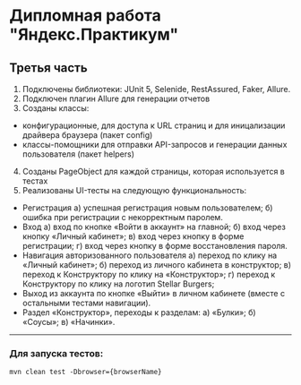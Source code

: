 # Дипломная работа "Яндекс.Практикум"
## Третья часть

1. Подключены библиотеки: JUnit 5, Selenide, RestAssured, Faker, Allure.
2. Подключен плагин Allure для генерации отчетов
3. Созданы классы: 
- конфигурационные, для доступа к URL страниц и для иницализации драйвера браузера (пакет config)
- классы-помощники для отправки API-запросов и генерации данных пользователя (пакет helpers)
4. Созданы PageObject для каждой страницы, которая используется в тестах
5. Реализованы UI-тесты на следующую функциональность:
- Регистрация 
а) успешная регистрация новым пользователем;
б) ошибка при регистрации с некорректным паролем.
- Вход
а) вход по кнопке «Войти в аккаунт» на главной;
б) вход через кнопку «Личный кабинет»;
в) вход через кнопку в форме регистрации;
г) вход через кнопку в форме восстановления пароля.
- Навигация авторизованного пользователя
а) переход по клику на «Личный кабинет»;
б) переход из личного кабинета в конструктор;
в) переход к Конструктору по клику на «Конструктор»;
г) переход к Конструктору по клику на логотип Stellar Burgers;
- Выход из аккаунта по кнопке «Выйти» в личном кабинете (вместе с остальными тестами навигации).
- Раздел «Конструктор», переходы к разделам:
а) «Булки»;
б) «Соусы»;
в) «Начинки».

-----
### Для запуска тестов:

```shell
mvn clean test -Dbrowser={browserName}
```